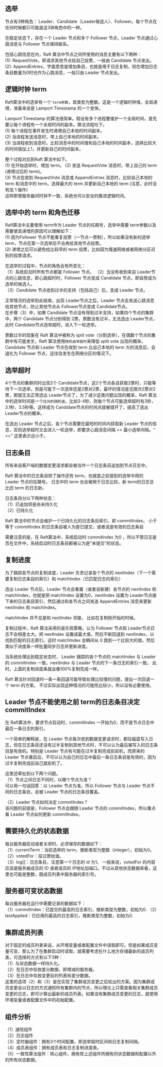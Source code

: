 ## 选举    

节点有3种角色： Leader、Candidate（Leader候选人）、Follower。每个节点在任何时候都只可能是这3钟角色中的一种。     

在稳定状态下，存在一个 Leader 节点和多个 Follower 节点，Leader 节点通过心跳消息与 Follower 节点保持联系。    

包括心跳信息在内，Raft 算法中节点之间所使用的消息主要有以下两种：       
(1): RequestVote，即请求其他节点给自己投票，一般由 Candidate 节点发出。    
(2): AppendEntries，字面意思是增加条目，也就是用于日志复制，但在增加日志条目数量为0时也作为心跳消息，一般只由 Leader 节点发出。  


## 逻辑时钟 term 

Raft算法中的选举有一个 `term参数`，其类型为整数。这是一个逻辑时钟值，全局递增，准备来说是 Lamport Timestamp 的一个变体。   

Lamport Timestamp 的算法很简单。假设有多个进程要维护一个全局时间，首先要让每个进程有一个全局时间的副本。算法流程吐下。                  
(1) 每个进程在事件发生时递增自己本地的时间副本。   
(2) 当进程发送消息时，带上自己本地的时间副本。   
(3) 当进程收到消息时，比较消息中的时间值和自己本地的时间副本，选择比较大的时间值加上1，并更新自己的时间副本。      

整个过程对应到Raft 算法中如下。  
(1) 在开始选举时，增加 term。 
(2) 发送 RequestVote 消息时，带上自己的 term (递增过后的 term)。   
(3) 节点在收到 RequestVote 消息或 AppendEntries 消息时，比较自己本地的 term 和消息中的 term，选择最大的 term 并更新自己本地的 term (注意，此时没有加 1 操作)            
这样即使服务器间时钟不一致，系统也可以安全的推进逻辑时间。        

## 选举中的 term 和角色迁移   

Raft算法中主要使用 term作为 Leader 节点的任期号，选举中需要 term参数以及需要使其递增的原因可以理解如下：    
(1) 因为Follower 节点不能重复投票（一节点一票制），所以如果没有新的选举 term，节点在第一次选举后不会再给其他节点投票。     
(2) 递增之后可以避免给比较早的 term 投票，比如因为慢速网络或者网络分区迟到的投票请求。    

在选举的过程中，节点的角色会有所变化：   
（1）系统启动时所有节点都是 Follower 节点。 
（2）当没有收到来自 Leader节点的心跳信息，即心跳超时时，Follower 节点变成 Candidate 节点，即自荐成为选举的候选人。  
（3）Candidate 节点收到过半的支持（包括自己）后，变成 Leader 节点。     

正常情况的选举到此结束。出现 Leader节点之后，Leader 节点会发送心跳消息给其他节点，防止其他节点从 Follower节点变成 Candidate节点。     
在步骤（3）中，如果 Candidate 节点没有得到过半支持，如果四个节点的集群中，两个 Candidate 节点分别得到 2票，票数没有过半，无法选出 Leader节点，此时 Candidate节点选举超时，进入下一轮选举。   

票数过半的现象在 Raft 算法中被称为 split vote（分割选举），在偶数个节点的集群中有可能发生，Raft 算法使用`随机选举超时`来降低 split vote 出现的概率。        
Candidate 节点和 Leader 节点在收到 term 比自己本地的 term 大的消息后，会退化为 Follower 节点，这往往发生在网络分区的情况下。   


## 选举超时  

4个节点的集群同时出现2个 Candidate节点，这2个节点各自获取2票时，只能等待下一次选举。但是可能下一次选举还是2票对2票，最坏的情况是无限次2票对2票，那就无法正常选出 Leader节点了，为了减少这类问题出现的概率，Raft 算法中的选举时间是一个`区间的随机值`，比如3-4秒，则每个节点可能选举超时有3秒，3.1秒，3.5秒等。这样成为 Candidate节点的时间点就被错开了，提高了选出 Leader节点的概率。        

在选出 Leader 节点之后，各个节点需要在最短的时间内获取新 Leader 节点的信息，否则选举超时又会进入一轮选举，即要求心跳消息间隔 << 最小选举间隔。"<<" 这里表示远小于。     


## 日志条目 

所有来自客户端的数据变更请求都会被当作一个日志条目追加到节点日志中。   

Raft 算法中的日志条目除了操作还有 term，也就是之前提到的选举中用的 Leader 节点的任期号。 日志中的 term 也会被用于日志比较，新 term的日志总比旧 term 的日志新。   

日志条目分以下两种状态：   
（1）已追加但是尚未持久化  
（2）已持久化     

Raft 算法中的节点会维护一个已持久化的日志条目索引，即 commitIndex。 小于等于 commitIndex 的日志条目被人为是已提交，或者说是有效的日志条目

需要注意的是，在 Raft算法中，系统启动时 commitIndex 为0 ，所以不管日志是否在文件中，系统启动时日志条目都被认为是“未提交”的状态。   

## 复制进度  
为了跟踪各节点的复制进度，Leader 负责记录各个节点的 nextIndex（下一个需要复制日志条目的索引）和 matchIndex（已匹配日志的索引）

选出 Leader 节点后，Leader 节点会重置（或者说新建）各节点的 nextIndex 和 matchIndex，也就是把 matchIndex 设置为0，nextIndex 设置为 Leader节点接下来的日志条目索引，然后通过和各节点之间发送 AppendEntries 消息来更新 nextIndex 和 matchIndex。     

matchIndex 并不总是和 nextIndex 邻接， 比如在复制刚开始的时候。     

复制过程中，Raft 算法采用的是乐观策略，认为 Follower 节点和 Leader节点日志不会相差太大。把 nextIndex 设置成最大值，然后不断回退到 nextIndex，以找到匹配的日志索引。这时 matchIndex 会瞬间从 0 跳到一个比较大的值，然后类似于进度条一样批量同步日志并更新进度。    

当系统处理达到稳定状态时， Leader 跟踪的各个节点的 matchIndex 与 Leader 的 commitIndex 一致，nextIndex 与 Leader 节点的下一条日志的索引一致。 此时，上面的复制进度条就会像100%复制完成一样。    

Raft 算法针对回退时一条一条回退可能导致处理比较慢的问题，提出一次回退一个 term 的方案。 不过实际出现这种情况的可能性比较小，所以没有必要使用。      


## Leader 节点不能使用之前 term的日志条目决定 commitIndex   
在 Raft算法中，要求节点启动时，commitIndex 一开始为0，而不是节点日志中最后一条日志的索引。     

一个简单的解释是，在 Leader 节点每次收到数据变更请求时，都往磁盘写入日志，但在日志条目还没有过半复制到其他节点时，不可以认为最后被写入的日志条目是有效的。特别是 Leader 节点有可能在过半复制完成前宕机，而原来的 Leader 节点重启后，不可以认为自己的日志中最后一条日志条目是有效的，因为过半复制完成前自己就宕机了。    

这里还牵扯到以下两个问题。     
（1）节点之间日志不同时，以哪个节点为准？    
可以用一句话回答：以 Leader 节点为准。所以 Follower 节点与 Leader 节点不同的日志条目，会被 Leader 节点的日志条目覆盖。       

（2）Leader 节点如何决定 commitIndex？  
该问题的前提是，Follower 节点会跟随 Leader 节点的 commitIndex，所以重点看 Leader 节点如何更新 commitIndex。   


## 需要持久化的状态数据  
每台服务器启动或者关闭时，必须保存的数据如下：   
（1）currentTerm：当前选举的 term，推断类型为整数（integer），初始为0。    
（2）votedFor：投过票给谁。     
（3）log[]：日志条目，注意第一个日志的 id 为1。 
一般来说，votedFor 的内容应该是服务器成员的 ID 或者成员的 IP地址加端口。不过从其他状态数据来看，这里也可能是整数，既成员列表中服务器的索引号。    

## 服务器可变状态数据  
每台服务器在运行中需要记录的数据如下：  
（1）commitIndex：已提交的最高的日志索引，推断类型为整数，初始为0. 
（2）lastApplied：已应用的最高的日志索引，推断类型为整数，初始为0. 


## 集群成员列表   
对于固定的成员列表来说，从环境变量或者配置文件中读取即可。但是如果成员变量可变，那么为了在集群启动时读取，就需要考虑在什么地方存储最新的成员列表，可选择的方式有以下3种：       
（1）与状态数据一样持久化。    
（2）在日志中存放差分数据，即增减的服务器。   
（3）在日志中存放变更前的列表和差分数据。  
这里的选项（2）和（3）是在实现了集群成员变更之后给出的方案。因为集群成员变更会以日志的方式通知所有集群内的节点，所以理论上只需查看相关集群成员变更的日志，即可计算出最新的成员列表。如果没有集群成员变更的日志，就使用环境变量或者配置文件中的初始配置。    


## 组件分析   
（1）通信组件    
（2）日志组件  
（3）定时器组件：拥有3个时间配置，即选举超时区间和日志复制间隔。    
（4）成员表组件：拥有成员表和日志复制进度表。  
（5）一致性算法组件：核心组件，拥有除上述组件所拥有的状态数据和配置以外的所有状态数据。     

